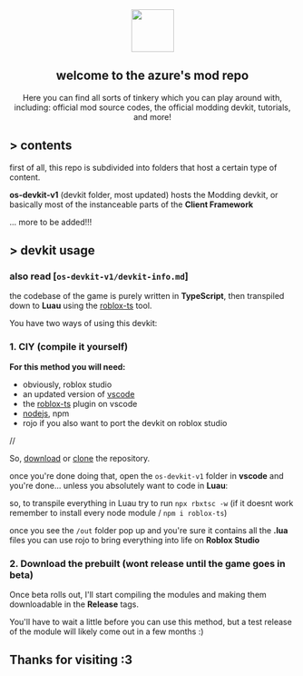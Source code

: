 <div align="center">
    <img src="https://cdn3.emoji.gg/emojis/3812-catblushstare.gif" width="75" align="center"></img>
</div>

<h2 align="center">welcome to the azure's mod repo</h2>
<p align="center">Here you can find all sorts of tinkery which you can play around with, including: official mod source codes, the official modding devkit, tutorials, and more!</p>

## > contents

first of all, this repo is subdivided into folders that host a certain type of content.

**os-devkit-v1** (devkit folder, most updated) hosts the Modding devkit, or basically most of the instanceable parts of the **Client Framework**

... more to be added!!!

## > devkit usage

### also read [`os-devkit-v1/devkit-info.md`]

the codebase of the game is purely written in **TypeScript**, then transpiled down to **Luau** using the [roblox-ts](https://roblox-ts.com/) tool.

You have two ways of using this devkit:

### 1. CIY (compile it yourself)

**For this method you will need:**

- obviously, roblox studio
- an updated version of [vscode](https://code.visualstudio.com/)
- the [roblox-ts](https://marketplace.visualstudio.com/items?itemName=Roblox-TS.vscode-roblox-ts) plugin on vscode
- [nodejs](https://nodejs.org/en), npm
- rojo if you also want to port the devkit on roblox studio

//

So, [download](https://github.com/shrpalex/azures-mod/archive/refs/heads/main.zip) or [clone](https://github.com/git-guides/git-clone) the repository.

once you're done doing that, open the `os-devkit-v1` folder in **vscode** and you're done... unless you absolutely want to code in **Luau**:

so, to transpile everything in Luau try to run `npx rbxtsc -w` (if it doesnt work remember to install every node module / `npm i roblox-ts`)

once you see the `/out` folder pop up and you're sure it contains all the **.lua** files you can use rojo to bring everything into life on **Roblox Studio**

### 2. Download the prebuilt (wont release until the game goes in beta)

Once beta rolls out, I'll start compiling the modules and making them downloadable in the **Release** tags.

You'll have to wait a little before you can use this method, but a test release of the module will likely come out in a few months :)

## Thanks for visiting :3
